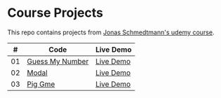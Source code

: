 # Course Projects

This repo contains projects from [Jonas Schmedtmann's udemy course](https://www.udemy.com/course/the-complete-javascript-course/).

|  #  | Code                                                                                                         | Live Demo                                                |
| :-: | ------------------------------------------------------------------------------------------------------------ | -------------------------------------------------------- |
| 01  | [Guess My Number](https://github.com/bayramhayri/complete-javascript-course/tree/master/01-guess-my-number/) | [Live Demo](https://awesome-spence-87a0fa.netlify.app/)  |
| 02  | [Modal](https://github.com/bayramhayri/complete-javascript-course/tree/master/02-modal/)                     | [Live Demo](https://modest-raman-fd3dcb.netlify.app/)    |
| 03  | [Pig Gme](https://github.com/bayramhayri/complete-javascript-course/tree/master/03-pig-game/)                | [Live Demo](https://flamboyant-wing-ee3562.netlify.app/) |
